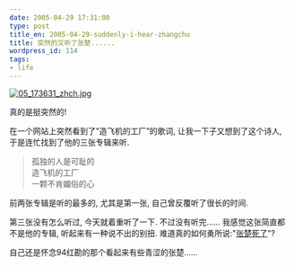 ```yaml
---
date: 2005-04-29 17:31:00
type: post
title_en: 2005-04-29-suddenly-i-hear-zhangchu
title: 突然的又听了张楚......
wordpress_id: 114
tags:
- life
---
```


[![05_173631_zhch.jpg](http://nickcheng.com/wp-content/112902298793_tn.jpg)](http://nickcheng.com/wp-content/112902298793.jpg)  

真的是挺突然的!  

在一个网站上突然看到了”造飞机的工厂”的歌词, 让我一下子又想到了这个诗人, 于是连忙找到了他的三张专辑来听.  
  
>孤独的人是可耻的  
造飞机的工厂  
一颗不肯媚俗的心  
  
前两张专辑是听的最多的, 尤其是第一张, 自己曾反覆听了很长的时间.  

第三张没有怎么听过, 今天就着重听了一下. 不过没有听完...... 我感觉这张简直都不是他的专辑, 听起来有一种说不出的别扭. 难道真的如何勇所说:"[张楚死了](http://ent.sina.com.cn/p/p/2004-12-15/0004599245.html)"?  
  
自己还是怀念94红勘的那个看起来有些青涩的张楚......  

